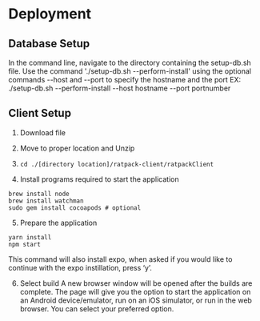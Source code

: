 # Deployment
## Database Setup
In the command line, navigate to the directory containing the setup-db.sh file.
Use the command './setup-db.sh --perform-install' using the optional commands --host and --port to specify the hostname and the port
EX: ./setup-db.sh --perform-install --host hostname --port portnumber

## Client Setup
1. Download file
2. Move to proper location and Unzip
3. `cd ./[directory location]/ratpack-client/ratpackClient`

4.  Install programs required to start the application

```
brew install node
brew install watchman
sudo gem install cocoapods # optional
```

5. Prepare the application

```
yarn install
npm start
```

This command will also install expo, when asked if you would like to continue with the expo instillation, press ‘y’.

6. Select build
A new browser window will be opened after the builds are complete. The page will give you the option to start the application on an Android device/emulator, run on an iOS simulator, or run in the web browser. You can select your preferred option. 
